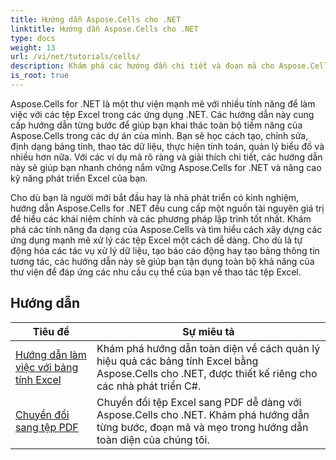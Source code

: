 ```yaml
---
title: Hướng dẫn Aspose.Cells cho .NET
linktitle: Hướng dẫn Aspose.Cells cho .NET
type: docs
weight: 13
url: /vi/net/tutorials/cells/
description: Khám phá các hướng dẫn chi tiết và đoạn mã cho Aspose.Cells dành cho .NET, bao gồm cách tạo, chỉnh sửa, chuyển đổi, in và quản lý bảng tính Excel.
is_root: true
---
```


Aspose.Cells for .NET là một thư viện mạnh mẽ với nhiều tính năng để làm việc với các tệp Excel trong các ứng dụng .NET. Các hướng dẫn này cung cấp hướng dẫn từng bước để giúp bạn khai thác toàn bộ tiềm năng của Aspose.Cells trong các dự án của mình. Bạn sẽ học cách tạo, chỉnh sửa, định dạng bảng tính, thao tác dữ liệu, thực hiện tính toán, quản lý biểu đồ và nhiều hơn nữa. Với các ví dụ mã rõ ràng và giải thích chi tiết, các hướng dẫn này sẽ giúp bạn nhanh chóng nắm vững Aspose.Cells for .NET và nâng cao kỹ năng phát triển Excel của bạn.

Cho dù bạn là người mới bắt đầu hay là nhà phát triển có kinh nghiệm, hướng dẫn Aspose.Cells for .NET đều cung cấp một nguồn tài nguyên giá trị để hiểu các khái niệm chính và các phương pháp lập trình tốt nhất. Khám phá các tính năng đa dạng của Aspose.Cells và tìm hiểu cách xây dựng các ứng dụng mạnh mẽ xử lý các tệp Excel một cách dễ dàng. Cho dù là tự động hóa các tác vụ xử lý dữ liệu, tạo báo cáo động hay tạo bảng thông tin tương tác, các hướng dẫn này sẽ giúp bạn tận dụng toàn bộ khả năng của thư viện để đáp ứng các nhu cầu cụ thể của bạn về thao tác tệp Excel.

## Hướng dẫn
| Tiêu đề | Sự miêu tả |
| --- | --- |
| [Hướng dẫn làm việc với bảng tính Excel](./guide-to-working-with-excel-worksheets/) | Khám phá hướng dẫn toàn diện về cách quản lý hiệu quả các bảng tính Excel bằng Aspose.Cells cho .NET, được thiết kế riêng cho các nhà phát triển C#. |
| [Chuyển đổi sang tệp PDF](./conversion-to-pdf-file/) | Chuyển đổi tệp Excel sang PDF dễ dàng với Aspose.Cells cho .NET. Khám phá hướng dẫn từng bước, đoạn mã và mẹo trong hướng dẫn toàn diện của chúng tôi. |